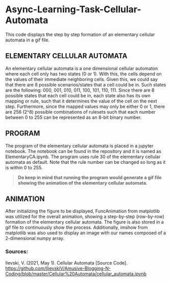 # Async-Learning-Task-Cellular-Automata

This code displays the step by step formation of an elementary cellular automata in a gif file.

## ELEMENTARY CELLULAR AUTOMATA

An elementary cellular automata is a one dimensional cellular automaton where each cell only has two states (0 or 1). With this, the cells depend on the values of their immediate neighboring cells. Given this, we could say that there are 8 possible scenarios/states that a cell could be in. Such states are the following: 000, 001, 010, 011, 100, 101, 110, 111. Since there are 8 possible states that each cell could be in, each state also has its own mapping or rule, such that it determines the value of the cell on the next step. Furthermore, since the mapped values may only be either 0 or 1, there are 256 (2^8) possible combinations of rulesets such that each number between 0 to 255 can be represented as an 8-bit binary number.

## PROGRAM

The program of the elementary cellular automata is placed in a jupyter notebook. The notebook can be found in the repository and it is named as ElementaryCA.ipynb. The program uses rule 30 of the elementary cellular automata as default. Note that the rule number can be changed so long as it is within 0 to 255. 
> **Do keep in mind that running the program would generate a gif file showing the animation of the elementary cellular automata.**

## ANIMATION

After initializing the figure to be displayed, FuncAnimation from matplotlib was utilized for the overall animation, showing a step-by-step (row-by-row) formation of the elementary cellular automata. The figure is also stored in a gif file to continuously show the process. Additionally, imshow from matplotlib was also used to display an image with our names composed of a 2-dimensional numpy array. 

### Sources:
Ilevski, V. (2021, May 1). Cellular Automata [Source Code]. https://github.com/IlievskiV/Amusive-Blogging-N-Coding/blob/master/Cellular%20Automata/cellular_automata.ipynb
